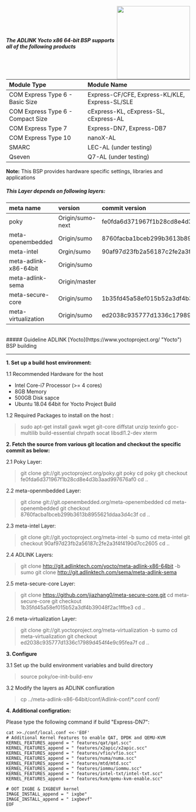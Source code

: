 <img src="https://www.linaro.org/assets/images/projects/yocto-project.png" width="200" align="right">

<br><br><br>
##### The ADLINK Yocto x86 64-bit BSP supports all of the following products

|      **Module Type**                  |       **Module Name**                    |
|:---|:--- |
| COM Express Type 6 - Basic Size  | Express-CF/CFE, Express-KL/KLE, Express-SL/SLE      |
| COM Express Type 6 - Compact Size | cExpress-KL, cExpress-SL, cExpress-AL |
| COM Express Type 7               | Express-DN7, Express-DB7 |
| COM Express Type 10            | nanoX-AL   |
| SMARC                            | LEC-AL (under testing) |
| Qseven                           | Q7-AL (under testing) |
**Note:** This BSP provides hardware specific settings, libraries and applications
<br>
##### This Layer depends on following layers:

|     **meta name**        |             **version**                    |  **commit version**  |
|:---|:--- |:--- |
|  poky   |  Origin/sumo-next     |  fe0fda6d371967f1b28cd8e4d3b3aad997676af0   |
|meta-openembedded|Origin/sumo|8760facba1bceb299b3613b8955621ddaa3d4c3f|
|meta-intel| Orgin/sumo|90af97d23fb2a56187c2fe2a3f4f4190d7cc2605|
|meta-adlink-x86-64bit|  Origin/sumo| | 
|meta-adlink-sema| Origin/master||
|meta-secure-core|Origin/sumo|1b35fd45a58ef015b52a3df4b39048f2ac1ffbe3|
|meta-virtualization|Origin/sumo |ed2038c935777d1336c17989d454f4e9c95fea7f|


<br>
##### Guideline ADLINK [Yocto](https://www.yoctoproject.org/ "Yocto") BSP building

------------


**1. Set up a build host environment:**

1.1 Recommended Hardware for the host
- Intel Core-i7 Processor (>= 4 cores)
- 8GB Memory
- 500GB Disk sapce
- Ubuntu 18.04 64bit for Yocto Project Build

1.2 Required Packages to install on the host :

> sudo apt-get install gawk wget git-core diffstat unzip texinfo gcc-multilib build-essential chrpath socat libsdl1.2-dev xterm

**2. Fetch the source from various git location and checkout the specific commit as below:**

2.1 Poky Layer:
> git clone git://git.yoctoproject.org/poky.git poky 
cd poky 
git checkout fe0fda6d371967f1b28cd8e4d3b3aad997676af0
cd ..

2.2 meta-openmbedded Layer:
> git clone git://git.openembedded.org/meta-openembedded
cd meta-openembedded
git checkout 8760facba1bceb299b3613b8955621ddaa3d4c3f
cd ..

2.3 meta-intel Layer:
>git clone git://git.yoctoproject.org/meta-intel -b sumo
cd meta-intel
git checkout 90af97d23fb2a56187c2fe2a3f4f4190d7cc2605
cd ..

2.4 ADLINK Layers:
>git clone http://git.adlinktech.com/yocto/meta-adlink-x86-64bit -b sumo
git clone http://git.adlinktech.com/sema/meta-adlink-sema

2.5 meta-secure-core Layer:
>git clone https://github.com/jiazhang0/meta-secure-core.git
cd meta-secure-core
git checkout 1b35fd45a58ef015b52a3df4b39048f2ac1ffbe3
cd ..

2.6 meta-virtualization Layer:
>git clone git://git.yoctoproject.org/meta-virtualization -b sumo
cd meta-virtualization
git checkout ed2038c935777d1336c17989d454f4e9c95fea7f
cd ..


**3. Configure**

 3.1  Set up the build environment variables and build directory 

> source poky/oe-init-build-env

 3.2 Modify the layers as ADLINK confiuration
> cp ../meta-adlink-x86-64bit/conf/Adlink-conf/*.conf conf/

**4. Additional configration:**

Please type the following command if build "Express-DN7":

    cat >>./conf/local.conf <<-'EOF'
	# Additional Kernel Features to enable QAT, DPDK and QEMU-KVM
	KERNEL_FEATURES_append = " features/qat/qat.scc"
	KERNEL_FEATURES_append = " features/x2apic/x2apic.scc"
	KERNEL_FEATURES_append = " features/vfio/vfio.scc"
	KERNEL_FEATURES_append = " features/numa/numa.scc"
	KERNEL_FEATURES_append = " features/mtd/mtd.scc"
	KERNEL_FEATURES_append = " features/iommu/iommu.scc"
	KERNEL_FEATURES_append = " features/intel-txt/intel-txt.scc"
	KERNEL_FEATURES_append = " features/kvm/qemu-kvm-enable.scc"

	# OOT IXGBE & IXGBEVF kernel
	IMAGE_INSTALL_append = " ixgbe"
	IMAGE_INSTALL_append = " ixgbevf"
	EOF



